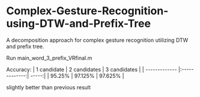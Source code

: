 # Complex-Gesture-Recognition-using-DTW-and-Prefix-Tree
A decomposition approach for complex gesture recognition utilizing DTW and prefix tree.

Run main_word_3_prefix_VRfinal.m

Accuracy:
| 1 candidate        | 2 candidates           | 3 candidates  |
| ------------- |:-------------:| -----:|
| 95.25% | 97.125% | 97.625% |

slightly better than previous result
